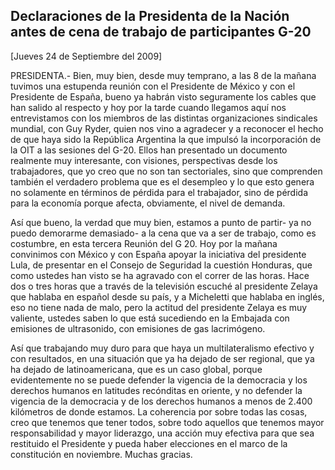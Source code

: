 Declaraciones de la Presidenta de la Nación antes de cena de trabajo de participantes G-20
------------------------------------------------------------------------------------------

[Jueves 24 de Septiembre del 2009]

PRESIDENTA.- Bien, muy bien, desde muy temprano, a las 8 de la mañana
tuvimos una estupenda reunión con el Presidente de México y con el
Presidente de España, bueno ya habrán visto seguramente los cables que
han salido al respecto y hoy por la tarde cuando llegamos aquí nos
entrevistamos con los miembros de las distintas organizaciones
sindicales mundial, con Guy Ryder, quien nos vino a agradecer y a
reconocer el hecho de que haya sido la República Argentina la que
impulsó la incorporación de la OIT a las sesiones del G-20. Ellos han
presentado un documento realmente muy interesante, con visiones,
perspectivas desde los trabajadores, que yo creo que no son tan
sectoriales, sino que comprenden también el verdadero problema que es el
desempleo y lo que esto genera no solamente en términos de pérdida para
el trabajador, sino de pérdida para la economía porque afecta,
obviamente, el nivel de demanda.

Así que bueno, la verdad que muy bien, estamos a punto de partir- ya no
puedo demorarme demasiado- a la cena que va a ser de trabajo, como es
costumbre, en esta tercera Reunión del G 20. Hoy por la mañana
convinimos con México y con España apoyar la iniciativa del presidente
Lula, de presentar en el Consejo de Seguridad la cuestión Honduras, que
como ustedes han visto se ha agravado con el correr de las horas. Hace
dos o tres horas que a través de la televisión escuché al presidente
Zelaya que hablaba en español desde su país, y a Micheletti que hablaba
en inglés, eso no tiene nada de malo, pero la actitud del presidente
Zelaya es muy valiente, ustedes saben lo que está sucediendo en la
Embajada con emisiones de ultrasonido, con emisiones de gas lacrimógeno.

Así que trabajando muy duro para que haya un multilateralismo efectivo y
con resultados, en una situación que ya ha dejado de ser regional, que
ya ha dejado de latinoamericana, que es un caso global, porque
evidentemente no se puede defender la vigencia de la democracia y los
derechos humanos en latitudes recónditas en oriente, y no defender la
vigencia de la democracia y de los derechos humanos a menos de 2.400
kilómetros de donde estamos. La coherencia por sobre todas las cosas,
creo que tenemos que tener todos, sobre todo aquellos que tenemos mayor
responsabilidad y mayor liderazgo, una acción muy efectiva para que sea
restituido el Presidente y pueda haber elecciones en el marco de la
constitución en noviembre. Muchas gracias. 

 
